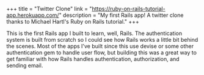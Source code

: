 +++
title = "Twitter Clone"
link = "https://ruby-on-rails-tutorial-app.herokuapp.com/"
description = "My first Rails app! A twitter clone thanks to Michael Hartl's Ruby on Rails tutorial."
+++

This is the first Rails app I built to learn, well, Rails. The authentication system is built from scratch so I could see how Rails works a little bit behind the scenes. Most of the apps I've built since this use devise or some other authentication gem to handle user flow, but building this was a great way to get familiar with how Rails handles authentication, authorization, and sending email.

